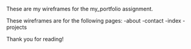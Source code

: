These are my wireframes for the my_portfolio assignment.

These wireframes are for the following pages:
-about
-contact
-index
-projects

Thank you for reading!